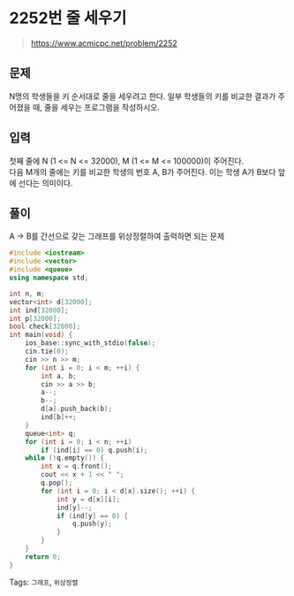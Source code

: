 # 2252번 줄 세우기
>https://www.acmicpc.net/problem/2252

## 문제
N명의 학생들을 키 순서대로 줄을 세우려고 한다. 일부 학생들의 키를 비교한 결과가 주어졌을 때, 줄을 세우는 프로그램을 작성하시오.

## 입력
첫째 줄에 N (1 <= N <= 32000), M (1 <= M <= 100000)이 주어진다.  
다음 M개의 줄에는 키를 비교한 학생의 번호 A, B가 주어진다. 이는 학생 A가 B보다 앞에 선다는 의미이다.  

## 풀이
A -> B를 간선으로 갖는 그래프를 위상정렬하여 출력하면 되는 문제

```cpp
#include <iostream>
#include <vector>
#include <queue>
using namespace std;

int n, m;
vector<int> d[32000];
int ind[32000];
int p[32000];
bool check[32000];
int main(void) {
    ios_base::sync_with_stdio(false);
    cin.tie(0);
    cin >> n >> m;
    for (int i = 0; i < m; ++i) {
        int a, b;
        cin >> a >> b;
        a--;
        b--;
        d[a].push_back(b);
        ind[b]++;
    }
    queue<int> q;
    for (int i = 0; i < n; ++i) 
        if (ind[i] == 0) q.push(i);
    while (!q.empty()) {
        int x = q.front();
        cout << x + 1 << " ";
        q.pop();
        for (int i = 0; i < d[x].size(); ++i) {
            int y = d[x][i];
            ind[y]--;
            if (ind[y] == 0) {
                q.push(y);
            }
        }
    }
    return 0;
}
```

Tags: `그래프`, `위상정렬`